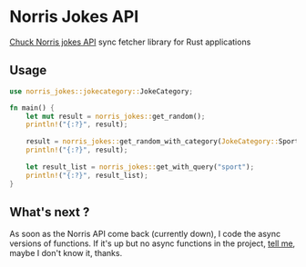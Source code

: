 # Norris Jokes API

[Chuck Norris jokes API](https://api.chucknorris.io/) sync fetcher library for Rust applications

## Usage

```rust
use norris_jokes::jokecategory::JokeCategory;

fn main() {
    let mut result = norris_jokes::get_random();
    println!("{:?}", result);
    
    result = norris_jokes::get_random_with_category(JokeCategory::Sport);
    println!("{:?}", result);
    
    let result_list = norris_jokes::get_with_query("sport");
    println!("{:?}", result_list);
}
```

## What's next ?

As soon as the Norris API come back (currently down), I code the async versions of functions.
If it's up but no async functions in the project, [tell me](https://github.com/Skewnart/norris-jokes-api/issues), maybe I don't know it, thanks.
